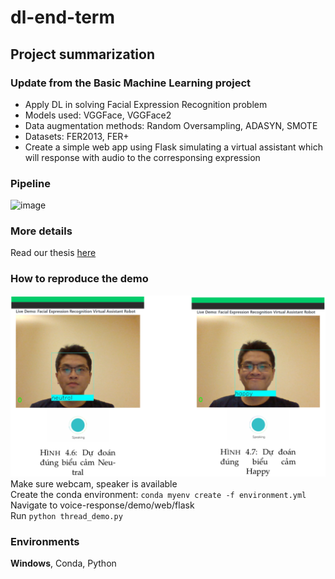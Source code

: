 # dl-end-term
## Project summarization
### Update from the Basic Machine Learning project
- Apply DL in solving Facial Expression Recognition problem
- Models used: VGGFace, VGGFace2
- Data augmentation methods: Random Oversampling, ADASYN, SMOTE
- Datasets: FER2013, FER+
- Create a simple web app using Flask simulating a virtual assistant which will response with audio to the corresponsing expression
### Pipeline
![image](https://user-images.githubusercontent.com/28902802/136682465-5bc563d4-8fba-484b-935e-26ad79dc8bfe.png)

### More details
Read our thesis [here](docs/Final_report.pdf)

### How to reproduce the demo
![](docs/reproduce_demo.png)
Make sure webcam, speaker is available  
Create the conda environment:
`conda myenv create -f environment.yml`  
Navigate to voice-response/demo/web/flask  
Run `python thread_demo.py`

### Environments
**Windows**, Conda, Python
